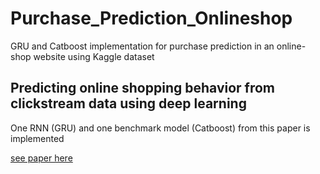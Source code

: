 # Purchase_Prediction_Onlineshop
GRU and Catboost implementation for purchase prediction in an online-shop website using Kaggle dataset

## Predicting online shopping behavior from clickstream data using deep learning

One RNN (GRU) and one benchmark model (Catboost) from this paper is implemented

[see paper here](https://www.sciencedirect.com/science/article/abs/pii/S0957417420301676)
